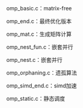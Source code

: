 omp_basic.c：matrix-free

omp_end.c：最终优化版本

omp_mat.c：生成矩阵计算

omp_nest_fun.c：嵌套并行

omp_nest.c：嵌套并行

omp_orphaning.c：遗孤算法

omp_simd_end.c：simd加速

omp_static.c：静态调度